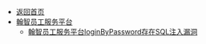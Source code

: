 - [返回首页](/)
- [翰智员工服务平台](翰智员工服务平台/)
  - [翰智员工服务平台loginByPassword存在SQL注入漏洞](翰智员工服务平台/翰智员工服务平台loginByPassword存在SQL注入漏洞.md)
